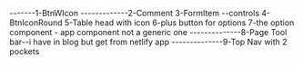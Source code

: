 -------1-BtnWIcon
-------------2-Comment
3-FormItem --controls
4-BtnIconRound
5-Table head with icon
6-plus button for options
7-the option component - app component not a generic one
--------------8-Page Tool bar--i have in blog but get from netlify app
--------------9-Top Nav with 2 pockets

